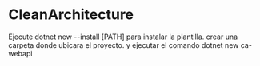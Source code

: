 # CleanArchitecture

Ejecute dotnet new --install [PATH] para instalar la plantilla.
crear una carpeta donde ubicara el proyecto.
y ejecutar el comando dotnet new ca-webapi
